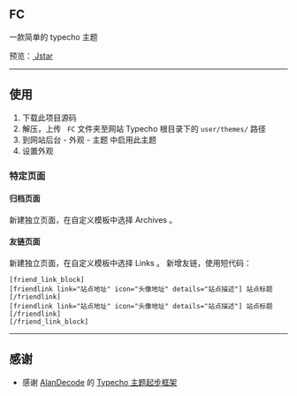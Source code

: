 ## FC
一款简单的 typecho 主题

预览：[ Jstar ](https://blog.joessem.com/)

-------

## 使用

1. 下载此项目源码
2. 解压，上传 ` FC` 文件夹至网站 Typecho 根目录下的 `user/themes/` 路径
3. 到网站后台 - 外观 - 主题 中启用此主题
4. 设置外观

### 特定页面
#### 归档页面
新建独立页面，在自定义模板中选择 Archives 。
#### 友链页面
新建独立页面，在自定义模板中选择 Links 。
新增友链，使用短代码：

```
[friend_link_block]  
[friendlink link="站点地址" icon="头像地址" details="站点描述"] 站点标题 [/friendlink]  
[friendlink link="站点地址" icon="头像地址" details="站点描述"] 站点标题 [/friendlink]  
[/friend_link_block]
```

-------

## 感谢

* 感谢 [AlanDecode](https://github.com/AlanDecode) 的 [Typecho 主题起步框架](https://github.com/AlanDecode/typecho-theme-dev-framework)
